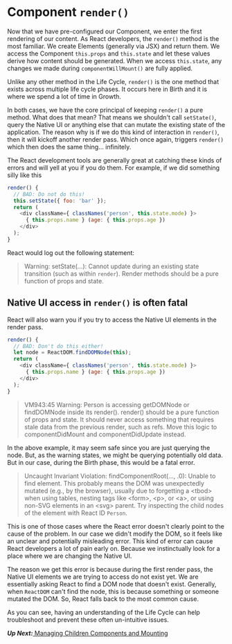 # Component `render()`
Now that we have pre-configured our Component, we enter the first rendering of our content. As React developers, the `render()` method is the most familiar. We create Elements (generally via JSX) and return them. We access the Component `this.props` and `this.state` and let these values derive how content should be generated. When we access `this.state`, any changes we made during `componentWillMount()` are fully applied. 

Unlike any other method in the Life Cycle, `render()` is the one method that exists across multiple life cycle phases. It occurs here in Birth and it is where we spend a lot of time in Growth. 

In both cases, we have the core principal of keeping `render()` a pure method. What does that mean? That means we shouldn't call `setState()`, query the Native UI or anything else that can mutate the existing state of the application. The reason why is if we do this kind of interaction in `render()`, then it will kickoff another render pass. Which once again, triggers `render()` which then does the same thing... infinitely.

The React development tools are generally great at catching these kinds of errors and will yell at you if you do them. For example, if we did something silly like this

```javascript
render() {
  // BAD: Do not do this!
  this.setState({ foo: 'bar' });
  return (
    <div className={ classNames('person', this.state.mode) }>
      { this.props.name } (age: { this.props.age })
    </div>
  );
}
```

React would log out the following statement:

> Warning: setState(...): Cannot update during an existing state transition (such as within `render`). Render methods should be a pure function of props and state.

## Native UI access in `render()` is often fatal
React will also warn you if you try to access the Native UI elements in the render pass.

```javascript
render() {
  // BAD: Don't do this either!
  let node = ReactDOM.findDOMNode(this);
  return (
    <div className={ classNames('person', this.state.mode) }>
      { this.props.name } (age: { this.props.age })
    </div>
  );
}
```

> VM943:45 Warning: Person is accessing getDOMNode or findDOMNode inside its render(). render() should be a pure function of props and state. It should never access something that requires stale data from the previous render, such as refs. Move this logic to componentDidMount and componentDidUpdate instead.

In the above example, it may seem safe since you are just querying the node. But, as the warning states, we might be querying potentially old data. But in our case, during the Birth phase, this would be a fatal error.

> Uncaught Invariant Violation: findComponentRoot(..., .0): Unable to find element. This probably means the DOM was unexpectedly mutated (e.g., by the browser), usually due to forgetting a &lt;tbod&gt; when using tables, nesting tags like &lt;form&gt;, &lt;p&gt;, or &lt;a&gt;, or using non-SVG elements in an &lt;svg&gt; parent. Try inspecting the child nodes of the element with React ID `Person`.

This is one of those cases where the React error doesn't clearly point to the cause of the problem. In our case we didn't modify the DOM, so it feels like an unclear and potentially misleading error. This kind of error can cause React developers a lot of pain early on. Because we instinctually look for a place where we are changing the Native UI.

The reason we get this error is because during the first render pass, the Native UI elements we are trying to access do not exist yet. We are essentially asking React to find a DOM node that doesn't exist. Generally, when `ReactDOM` can't find the node, this is because something or someone mutated the DOM. So, React falls back to the most common cause. 

As you can see, having an understanding of the Life Cycle can help troubleshoot and prevent these often un-intuitive issues.

***Up Next:***[ Managing Children Components and Mounting](managing_children_components_and_mounting.md)